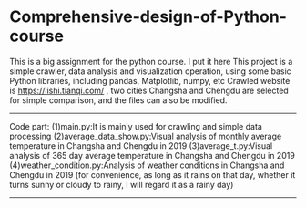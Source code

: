 # Comprehensive-design-of-Python-course
This is a big assignment for the python course. I put it here
This project is a simple crawler, data analysis and visualization operation, using some basic Python libraries, including pandas, Matplotlib, numpy, etc
Crawled website is https://lishi.tianqi.com/ , two cities Changsha and Chengdu are selected for simple comparison, and the files can also be modified.

---------------------------------------------------------------
Code part:
(1)main.py:It is mainly used for crawling and simple data processing
(2)average_data_show.py:Visual analysis of monthly average temperature in Changsha and Chengdu in 2019
(3)average_t.py:Visual analysis of 365 day average temperature in Changsha and Chengdu in 2019
(4)weather_condition.py:Analysis of weather conditions in Changsha and Chengdu in 2019 (for convenience, as long as it rains on that day, whether it turns sunny or cloudy to rainy, I will regard it as a rainy day)

---------------------------------------------------------------
